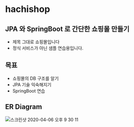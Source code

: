# hachishop 
## JPA 와 SpringBoot 로 간단한 쇼핑몰 만들기
 - 제목 그대로 쇼핑몰입니다 
  - 정식 서비스가 아닌 샘플 연습용입니다.
  
## 목표
 - 쇼핑몰의 DB 구조를 알기
 - JPA 기술 익숙해지기
 - SpringBoot 연습

## ER Diagram                      

![스크린샷 2020-04-06 오후 9 30 11](https://user-images.githubusercontent.com/45488643/78558576-cddf4d80-784d-11ea-9926-dc4f04b66f41.png)

